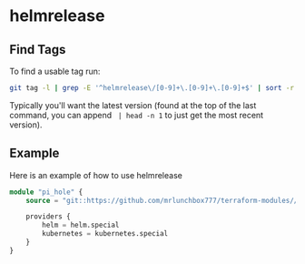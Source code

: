 # helmrelease

## Find Tags

To find a usable tag run:

```bash
git tag -l | grep -E '^helmrelease\/[0-9]+\.[0-9]+\.[0-9]+$' | sort -r
```

Typically you'll want the latest version (found at the top of the last command, you can append ` | head -n 1` to just get the most recent version).

## Example

Here is an example of how to use helmrelease

```terraform
module "pi_hole" {
	source = "git::https://github.com/mrlunchbox777/terraform-modules//src/helmrelease?ref=helmrelease/999.999.999"

	providers {
		helm = helm.special
		kubernetes = kubernetes.special
	}
}
```
